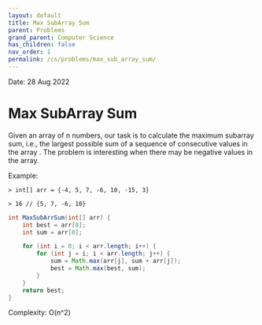 ```yaml
---
layout: default
title: Max SubArray Sum 
parent: Problems
grand_parent: Computer Science
has_children: false
nav_order: 1
permalink: /cs/problems/max_sub_array_sum/
---
```

Date: 28 Aug 2022

# Max SubArray Sum
Given an array of n numbers, our task is to calculate the maximum subarray sum, i.e., the largest 
possible sum of a sequence of consecutive values in the array . The problem is interesting when 
there may be negative values in the array.

Example: 

`> int[] arr = {-4, 5, 7, -6, 10, -15, 3}`

`> 16 // {5, 7, -6, 10}`

```java
int MaxSubArrSum(int[] arr) {
    int best = arr[0];
    int sum = arr[0];

    for (int i = 0; i < arr.length; i++) {
        for (int j = i; i < arr.length; j++) {
            sum = Math.max(arr[j], sum + arr[j]);
            best = Math.max(best, sum);
        }
    }
    return best;
}
```
Complexity: O(n^2)


